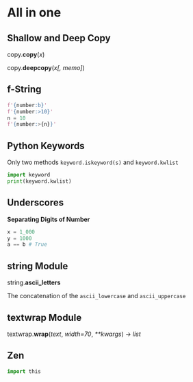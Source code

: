 # All in one

## Shallow and Deep Copy

copy.**copy**\(_x_\)

copy.**deepcopy**\(_x\[, memo\]_\)

## f-String

```python
f'{number:b}'
f'{number:>10}'
n = 10
f'{number:>{n}}'
```

## Python Keywords

Only two methods `keyword.iskeyword(s)` and `keyword.kwlist`

```python
import keyword
print(keyword.kwlist)
```

## Underscores

**Separating Digits of Number**

```python
x = 1_000
y = 1000
a == b # True
```

## string Module

string.**ascii\_letters**

The concatenation of the `ascii_lowercase` and `ascii_uppercase` 

## textwrap Module

textwrap.**wrap**\(_text_, _width=70_, _\*\*kwargs_\) -&gt; _list_

## Zen

```python
import this
```


